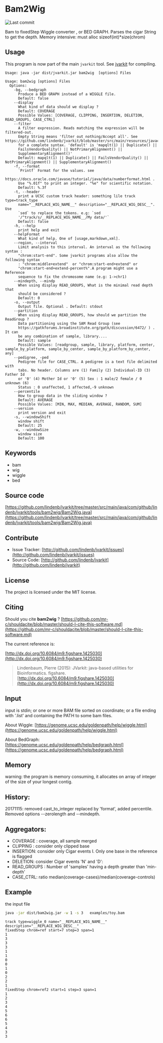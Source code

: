 # Bam2Wig

![Last commit](https://img.shields.io/github/last-commit/lindenb/jvarkit.png)

Bam to fixedStep Wiggle converter , or BED GRAPH. Parses the cigar String to get the depth. Memory intensive: must alloc sizeof(int)*size(chrom)


## Usage


This program is now part of the main `jvarkit` tool. See [jvarkit](JvarkitCentral.md) for compiling.


```
Usage: java -jar dist/jvarkit.jar bam2wig  [options] Files

Usage: bam2wig [options] Files
  Options:
    -bg, --bedgraph
      Produce a BED GRAPH instead of a WIGGLE file.
      Default: false
    --display
      What kind of data should we display ?
      Default: COVERAGE
      Possible Values: [COVERAGE, CLIPPING, INSERTION, DELETION, READ_GROUPS, CASE_CTRL]
    --filter
      A filter expression. Reads matching the expression will be filtered-out. 
      Empty String means 'filter out nothing/Accept all'. See https://github.com/lindenb/jvarkit/blob/master/src/main/resources/javacc/com/github/lindenb/jvarkit/util/bio/samfilter/SamFilterParser.jj 
      for a complete syntax. 'default' is 'mapqlt(1) || Duplicate() || 
      FailsVendorQuality() || NotPrimaryAlignment() || 
      SupplementaryAlignment()' 
      Default: mapqlt(1) || Duplicate() || FailsVendorQuality() || NotPrimaryAlignment() || SupplementaryAlignment()
    -f, --format
      `Printf` Format for the values. see 
      https://docs.oracle.com/javase/tutorial/java/data/numberformat.html . 
      Use "%.01f" to print an integer. "%e" for scientific notation.
      Default: %.3f
    -t, --header
      print a UCSC custom track header: something lile track type=track_type 
      name="__REPLACE_WIG_NAME__" description="__REPLACE_WIG_DESC__". Use 
      `sed` to replace the tokens. e.g: `sed 
      '/^track/s/__REPLACE_WIG_NAME__/My data/'`
      Default: false
    -h, --help
      print help and exit
    --helpFormat
      What kind of help. One of [usage,markdown,xml].
    --region, --interval
      Limit analysis to this interval. An interval as the following syntax : 
      "chrom:start-end". Some jvarkit programs also allow the following syntax 
      : "chrom:middle+extend"  or "chrom:start-end+extend" or 
      "chrom:start-end+extend-percent%".A program might use a Reference 
      sequence to fix the chromosome name (e.g: 1->chr1)
    --mindepth, --mindp
      When using display READ_GROUPS, What is the minimal read depth that 
      should be considered ?
      Default: 0
    -o, --output
      Output file. Optional . Default: stdout
    --partition
      When using display READ_GROUPS, how should we partition the ReadGroup ? 
      Data partitioning using the SAM Read Group (see 
      https://gatkforums.broadinstitute.org/gatk/discussion/6472/ ) . It can 
      be any combination of sample, library....
      Default: sample
      Possible Values: [readgroup, sample, library, platform, center, sample_by_platform, sample_by_center, sample_by_platform_by_center, any]
    --pedigree, -ped
      Pedigree file for CASE_CTRL. A pedigree is a text file delimited with 
      tabs. No header. Columns are (1) Family (2) Individual-ID (3) Father Id 
      or '0' (4) Mother Id or '0' (5) Sex : 1 male/2 female / 0 unknown (6) 
      Status : 0 unaffected, 1 affected,-9 unknown
    --percentile
      How to group data in the sliding window ?
      Default: AVERAGE
      Possible Values: [MIN, MAX, MEDIAN, AVERAGE, RANDOM, SUM]
    --version
      print version and exit
    -s, --windowShift
      window shift
      Default: 25
    -w, --windowSize
      window size
      Default: 100

```


## Keywords

 * bam
 * wig
 * wiggle
 * bed


## Source code 

[https://github.com/lindenb/jvarkit/tree/master/src/main/java/com/github/lindenb/jvarkit/tools/bam2wig/Bam2Wig.java](https://github.com/lindenb/jvarkit/tree/master/src/main/java/com/github/lindenb/jvarkit/tools/bam2wig/Bam2Wig.java)


## Contribute

- Issue Tracker: [http://github.com/lindenb/jvarkit/issues](http://github.com/lindenb/jvarkit/issues)
- Source Code: [http://github.com/lindenb/jvarkit](http://github.com/lindenb/jvarkit)

## License

The project is licensed under the MIT license.

## Citing

Should you cite **bam2wig** ? [https://github.com/mr-c/shouldacite/blob/master/should-I-cite-this-software.md](https://github.com/mr-c/shouldacite/blob/master/should-I-cite-this-software.md)

The current reference is:

[http://dx.doi.org/10.6084/m9.figshare.1425030](http://dx.doi.org/10.6084/m9.figshare.1425030)

> Lindenbaum, Pierre (2015): JVarkit: java-based utilities for Bioinformatics. figshare.
> [http://dx.doi.org/10.6084/m9.figshare.1425030](http://dx.doi.org/10.6084/m9.figshare.1425030)


## Input

input is stdin; or  one or more BAM file sorted on coordinate; or a file ending with '.list' and containing the PATH to some bam files.

About Wiggle: [https://genome.ucsc.edu/goldenpath/help/wiggle.html](https://genome.ucsc.edu/goldenpath/help/wiggle.html)

About BedGraph: [https://genome.ucsc.edu/goldenpath/help/bedgraph.html](https://genome.ucsc.edu/goldenpath/help/bedgraph.html)

## Memory

warning: the program is memory consuming, it allocates on array of integer of the size of your longest contig.

## History:

20171115: removed cast_to_integer replaced by 'format', added percentile. Removed options --zerolength and --mindepth.

## Aggregators:

* COVERAGE :  coverage, all sample merged
* CLIPPING : consider only clipped base
* INSERTION: consider only Cigar events I. Only one base in the reference is flagged
* DELETION: consider Cigar events 'N' and 'D':
* READ_GROUPS : Number of 'samples' having a depth greater than 'min-depth'
* CASE_CTRL: ratio median(coverage-cases)/median(coverage-controls)

## Example
the input file

```bash
java -jar dist/bam2wig.jar -w 1 -s 3   examples/toy.bam
```

```
track type=wiggle_0 name="__REPLACE_WIG_NAME__" description="__REPLACE_WIG_DESC__"
fixedStep chrom=ref start=7 step=3 span=1
1
3
3
3
1
1
0
0
1
0
2
2
1
fixedStep chrom=ref2 start=1 step=3 span=1
1
2
3
4
5
6
6
5
4
3
3
```


